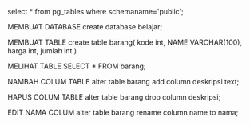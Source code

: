 select * from pg_tables where schemaname='public'; 

MEMBUAT DATABASE
create database belajar;


MEMBUAT TABLE
create table barang(
	kode int,
	NAME VARCHAR(100),
	harga int,
	jumlah int
)

MELIHAT TABLE
SELECT * FROM barang;

NAMBAH COLUM TABLE
alter table barang
add column deskripsi text;

HAPUS COLUM TABLE
alter table barang
drop column deskripsi;

EDIT NAMA COLUM
alter table barang 
rename column name to nama;
